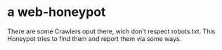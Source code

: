 # a web-honeypot

There are some Crawlers oput there, wich don't respect robots.txt.
This Honeypot tries to find them and report them via some ways.
